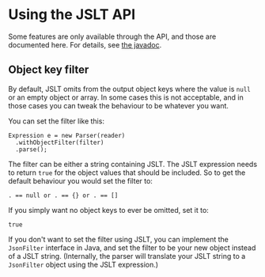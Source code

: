 
# Using the JSLT API

Some features are only available through the API, and those are
documented here. For details, see [the
javadoc](http://javadoc.io/doc/com.schibsted.spt.data/jslt).

## Object key filter

By default, JSLT omits from the output object keys where the value is
`null` or an empty object or array. In some cases this is not
acceptable, and in those cases you can tweak the behaviour to be
whatever you want.

You can set the filter like this:

```
Expression e = new Parser(reader)
  .withObjectFilter(filter)
  .parse();
```

The filter can be either a string containing JSLT. The JSLT expression
needs to return `true` for the object values that should be included.
So to get the default behaviour you would set the filter to:

```
. == null or . == {} or . == []
```

If you simply want no object keys to ever be omitted, set it to:

```
true
```

If you don't want to set the filter using JSLT, you can implement the
`JsonFilter` interface in Java, and set the filter to be your new
object instead of a JSLT string. (Internally, the parser will
translate your JSLT string to a `JsonFilter` object using the JSLT
expression.)
